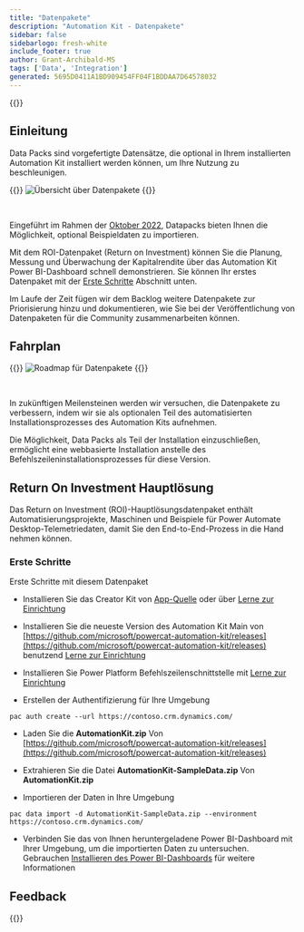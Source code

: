 ```yaml
---
title: "Datenpakete"
description: "Automation Kit - Datenpakete"
sidebar: false
sidebarlogo: fresh-white
include_footer: true
author: Grant-Archibald-MS
tags: ['Data', 'Integration']
generated: 5695D0411A1BD909454FF04F1BDDAA7D64578032
---
```


{{<toc>}}

## Einleitung

Data Packs sind vorgefertigte Datensätze, die optional in Ihrem installierten Automation Kit installiert werden können, um Ihre Nutzung zu beschleunigen.

{{<border>}}
![Übersicht über Datenpakete](https://powercat-automation-kit.azureedge.net/releases/november-2022/DataPacks.svg)
{{</border>}}

<br/>

Eingeführt im Rahmen der [Oktober 2022](/de/releases/november-2022), Datapacks bieten Ihnen die Möglichkeit, optional Beispieldaten zu importieren.

Mit dem ROI-Datenpaket (Return on Investment) können Sie die Planung, Messung und Überwachung der Kapitalrendite über das Automation Kit Power BI-Dashboard schnell demonstrieren. Sie können Ihr erstes Datenpaket mit der [Erste Schritte](/de#getting-started) Abschnitt unten.

Im Laufe der Zeit fügen wir dem Backlog weitere Datenpakete zur Priorisierung hinzu und dokumentieren, wie Sie bei der Veröffentlichung von Datenpaketen für die Community zusammenarbeiten können.

## Fahrplan

{{<border>}}
![Roadmap für Datenpakete](https://powercat-automation-kit.azureedge.net/releases/november-2022/DataPacks-WhatsNext.svg?v=1)
{{</border>}}

<br/>

In zukünftigen Meilensteinen werden wir versuchen, die Datenpakete zu verbessern, indem wir sie als optionalen Teil des automatisierten Installationsprozesses des Automation Kits aufnehmen.

Die Möglichkeit, Data Packs als Teil der Installation einzuschließen, ermöglicht eine webbasierte Installation anstelle des Befehlszeileninstallationsprozesses für diese Version.

## Return On Investment Hauptlösung

Das Return on Investment (ROI)-Hauptlösungsdatenpaket enthält Automatisierungsprojekte, Maschinen und Beispiele für Power Automate Desktop-Telemetriedaten, damit Sie den End-to-End-Prozess in die Hand nehmen können.

### Erste Schritte

Erste Schritte mit diesem Datenpaket

- Installieren Sie das Creator Kit von [App-Quelle](https://appsource.microsoft.com/product/dynamics-365/microsoftpowercatarch.creatorkit1) oder über [Lerne zur Einrichtung](https://learn.microsoft.com/power-platform/guidance/creator-kit/setup)

- Installieren Sie die neueste Version des Automation Kit Main von [https://github.com/microsoft/powercat-automation-kit/releases](https://github.com/microsoft/powercat-automation-kit/releases) benutzend [Lerne zur Einrichtung](https://learn.microsoft.com/power-automate/guidance/automation-kit/setup/main)

- Installieren Sie Power Platform Befehlszeilenschnittstelle mit [Lerne zur Einrichtung](https://learn.microsoft.com/power-platform/developer/cli/introduction)

- Erstellen der Authentifizierung für Ihre Umgebung

```pwsh
pac auth create --url https://contoso.crm.dynamics.com/
```

- Laden Sie die **AutomationKit.zip** Von [https://github.com/microsoft/powercat-automation-kit/releases](https://github.com/microsoft/powercat-automation-kit/releases)

- Extrahieren Sie die Datei **AutomationKit-SampleData.zip** Von **AutomationKit.zip**

- Importieren der Daten in Ihre Umgebung

```pwsh
pac data import -d AutomationKit-SampleData.zip --environment https://contoso.crm.dynamics.com/ 
```

- Verbinden Sie das von Ihnen heruntergeladene Power BI-Dashboard mit Ihrer Umgebung, um die importierten Daten zu untersuchen. Gebrauchen [Installieren des Power BI-Dashboards](/de/get-started/install-powerbi-dashboard) für weitere Informationen

## Feedback

{{<questions name="/content/de/features/datapacks.json" completed="Vielen Dank für Ihr Feedback" showNavigationButtons="false" locale="de">}}
